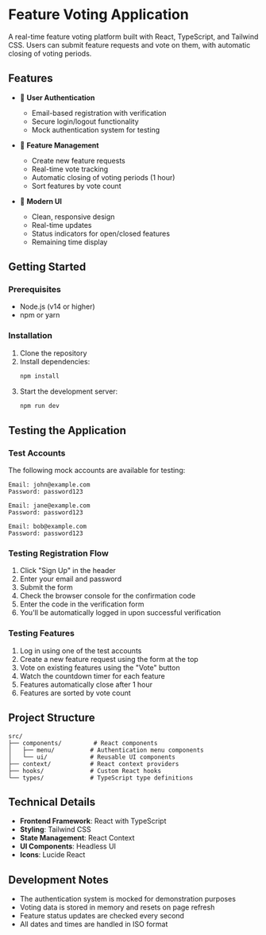 # Feature Voting Application

A real-time feature voting platform built with React, TypeScript, and Tailwind CSS. Users can submit feature requests and vote on them, with automatic closing of voting periods.

## Features

- 🔐 **User Authentication**
  - Email-based registration with verification
  - Secure login/logout functionality
  - Mock authentication system for testing

- 📝 **Feature Management**
  - Create new feature requests
  - Real-time vote tracking
  - Automatic closing of voting periods (1 hour)
  - Sort features by vote count

- 🎨 **Modern UI**
  - Clean, responsive design
  - Real-time updates
  - Status indicators for open/closed features
  - Remaining time display

## Getting Started

### Prerequisites

- Node.js (v14 or higher)
- npm or yarn

### Installation

1. Clone the repository
2. Install dependencies:
   ```bash
   npm install
   ```
3. Start the development server:
   ```bash
   npm run dev
   ```

## Testing the Application

### Test Accounts

The following mock accounts are available for testing:

```
Email: john@example.com
Password: password123

Email: jane@example.com
Password: password123

Email: bob@example.com
Password: password123
```

### Testing Registration Flow

1. Click "Sign Up" in the header
2. Enter your email and password
3. Submit the form
4. Check the browser console for the confirmation code
5. Enter the code in the verification form
6. You'll be automatically logged in upon successful verification

### Testing Features

1. Log in using one of the test accounts
2. Create a new feature request using the form at the top
3. Vote on existing features using the "Vote" button
4. Watch the countdown timer for each feature
5. Features automatically close after 1 hour
6. Features are sorted by vote count

## Project Structure

```
src/
├── components/         # React components
│   ├── menu/          # Authentication menu components
│   └── ui/            # Reusable UI components
├── context/           # React context providers
├── hooks/             # Custom React hooks
└── types/             # TypeScript type definitions
```

## Technical Details

- **Frontend Framework**: React with TypeScript
- **Styling**: Tailwind CSS
- **State Management**: React Context
- **UI Components**: Headless UI
- **Icons**: Lucide React

## Development Notes

- The authentication system is mocked for demonstration purposes
- Voting data is stored in memory and resets on page refresh
- Feature status updates are checked every second
- All dates and times are handled in ISO format

